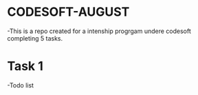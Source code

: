 # CODESOFT-AUGUST
-This is a repo created for a intenship progrgam undere codesoft completing 5 tasks.
# Task 1
-Todo  list
